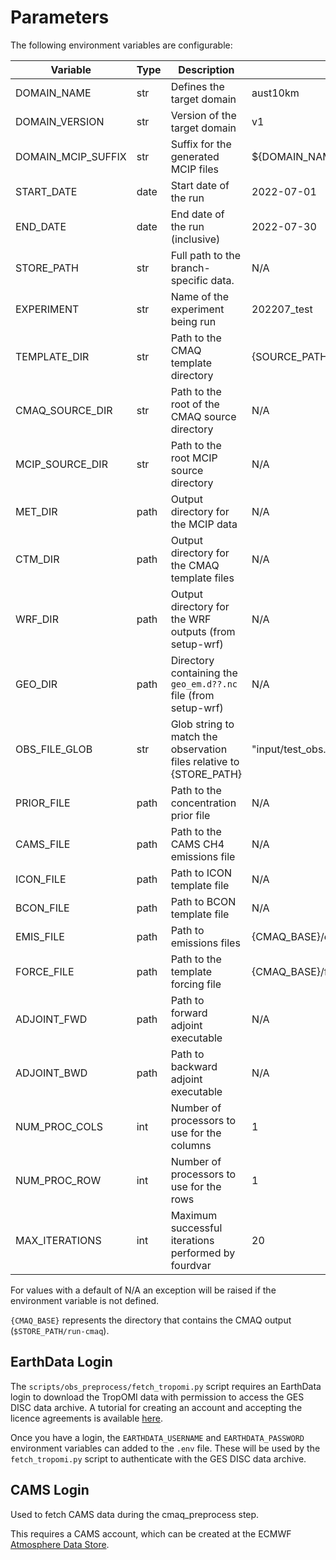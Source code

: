 # Parameters

The following environment variables are configurable:

| Variable            | Type  | Description                                                         | Default                                    |
|---------------------|-------|---------------------------------------------------------------------|--------------------------------------------|
| DOMAIN_NAME         | str   | Defines the target domain                                           | aust10km                                   |
| DOMAIN_VERSION      | str   | Version of the target domain                                        | v1                                         |
| DOMAIN_MCIP_SUFFIX  | str   | Suffix for the generated MCIP files                                 | ${DOMAIN_NAME}_${DOMAIN_VERSION}           |
| START_DATE          | date  | Start date of the run                                               | 2022-07-01                                 |
| END_DATE            | date  | End date of the run (inclusive)                                     | 2022-07-30                                 |
| STORE_PATH          | str   | Full path to the branch-specific data.                              | N/A                                        |          
| EXPERIMENT          | str   | Name of the experiment being run                                    | 202207_test                                |
| TEMPLATE_DIR        | str   | Path to the CMAQ template directory                                 | {SOURCE_PATH}/templates                    |
| CMAQ_SOURCE_DIR     | str   | Path to the root of the CMAQ source directory                       | N/A                                        |
| MCIP_SOURCE_DIR     | str   | Path to the root MCIP source directory                              | N/A                                        |
| MET_DIR             | path  | Output directory for the MCIP data                                  | N/A                                        |
| CTM_DIR             | path  | Output directory for the CMAQ template files                        | N/A                                        |
| WRF_DIR             | path  | Output directory for the WRF outputs (from setup-wrf)               | N/A                                        |
| GEO_DIR             | path  | Directory containing the `geo_em.d??.nc` file (from setup-wrf)      | N/A                                        |
| OBS_FILE_GLOB       | str   | Glob string to match the observation files relative to {STORE_PATH} | "input/test_obs.pic.gz"                    |
| PRIOR_FILE          | path  | Path to the concentration prior file                                | N/A                                        |
| CAMS_FILE           | path  | Path to the CAMS CH4 emissions file                                 | N/A                                        |
| ICON_FILE           | path  | Path to ICON template file                                          | N/A                                        |
| BCON_FILE           | path  | Path to BCON template file                                          | N/A                                        |
| EMIS_FILE           | path  | Path to emissions files                                             | {CMAQ_BASE}/emissions/emis.<YYYY-MM-DD>.nc |
| FORCE_FILE          | path  | Path to the template forcing file                                   | {CMAQ_BASE}/force/ADJ_FORCE.<YYYYMMDD>.nc  |
| ADJOINT_FWD         | path  | Path to forward adjoint executable                                  | N/A                                        |
| ADJOINT_BWD         | path  | Path to backward adjoint executable                                 | N/A                                        |
| NUM_PROC_COLS       | int   | Number of processors to use for the columns                         | 1                                          |
| NUM_PROC_ROW        | int   | Number of processors to use for the rows                            | 1                                          |
| MAX_ITERATIONS      | int   | Maximum successful iterations performed by fourdvar                 | 20                                         |


For values with a default of N/A an exception will be raised if
the environment variable is not defined.

`{CMAQ_BASE}` represents the directory that contains the CMAQ output (`$STORE_PATH/run-cmaq`).


## EarthData Login

The `scripts/obs_preprocess/fetch_tropomi.py` script requires an EarthData login to download the TropOMI data
with permission to access the GES DISC data archive.
A tutorial for creating an account and accepting the licence agreements is available
[here](https://disc.gsfc.nasa.gov/earthdata-login).

Once you have a login, 
the `EARTHDATA_USERNAME` and `EARTHDATA_PASSWORD` environment variables can added to the `.env` file.
These will be used by the `fetch_tropomi.py` script to authenticate with the GES DISC data archive.

## CAMS Login
Used to fetch CAMS data during the cmaq_preprocess step.
 
This requires a CAMS account, which can be created at the ECMWF [Atmosphere Data Store](https://ads-beta.atmosphere.copernicus.eu/).
